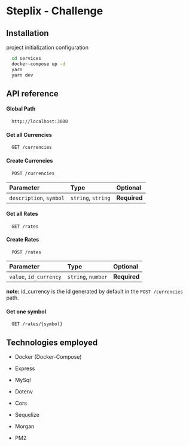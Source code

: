 # Steplix - Challenge

## Installation
project initialization configuration

```bash
  cd services
  docker-compose up -d
  yarn
  yarn dev
```
## API reference

#### Global Path

```http
  http://localhost:3000
```

#### Get all Currencies

```http
  GET /currencies
```

#### Create Currencies

```http
  POST /currencies
```

| Parameter | Type     | Optional                |
| :-------- | :------- | :------------------------- |
| `description`, `symbol` | `string`, `string` | **Required** |

#### Get all Rates

```http
  GET /rates
```

#### Create Rates

```http
  POST /rates
```

| Parameter | Type     | Optional                |
| :-------- | :------- | :------------------------- |
| `value`, `id_currency` | `string`, `number` | **Required** |

**note:** id_currency is the id generated by default in the `POST /currencies` path.

#### Get one symbol

```http
  GET /rates/{symbol}
```




## Technologies employed

- Docker (Docker-Compose)

- Express

- MySql 

- Dotenv

- Cors

- Sequelize

- Morgan

- PM2